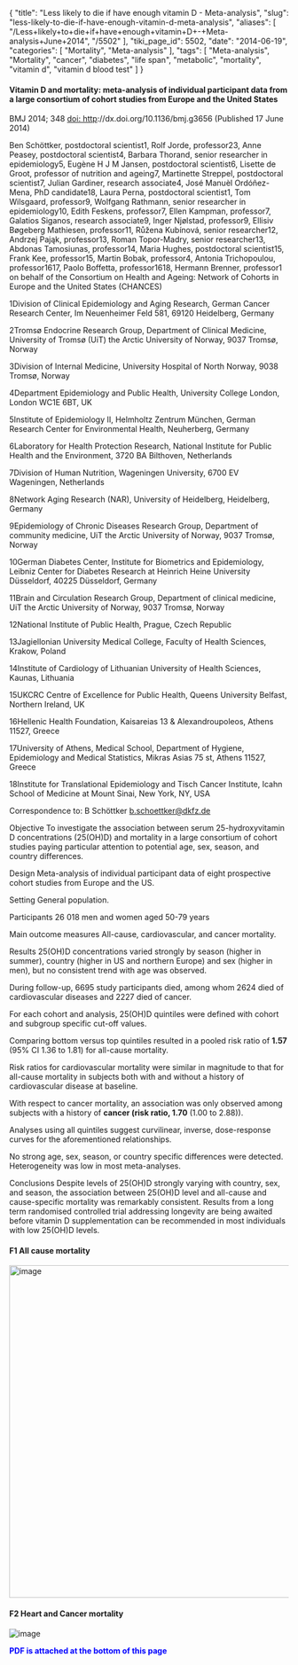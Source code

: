 {
    "title": "Less likely to die if have enough vitamin D - Meta-analysis",
    "slug": "less-likely-to-die-if-have-enough-vitamin-d-meta-analysis",
    "aliases": [
        "/Less+likely+to+die+if+have+enough+vitamin+D+-+Meta-analysis+June+2014",
        "/5502"
    ],
    "tiki_page_id": 5502,
    "date": "2014-06-19",
    "categories": [
        "Mortality",
        "Meta-analysis"
    ],
    "tags": [
        "Meta-analysis",
        "Mortality",
        "cancer",
        "diabetes",
        "life span",
        "metabolic",
        "mortality",
        "vitamin d",
        "vitamin d blood test"
    ]
}


#### Vitamin D and mortality: meta-analysis of individual participant data from a large consortium of cohort studies from Europe and the United States

BMJ 2014; 348 [doi: http](https://doi.org/http)://dx.doi.org/10.1136/bmj.g3656 (Published 17 June 2014)

Ben Schöttker, postdoctoral scientist1, Rolf Jorde, professor23, Anne Peasey, postdoctoral scientist4, Barbara Thorand, senior researcher in epidemiology5, Eugène H J M Jansen, postdoctoral scientist6, Lisette de Groot, professor of nutrition and ageing7, Martinette Streppel, postdoctoral scientist7, Julian Gardiner, research associate4, José Manuèl Ordóñez-Mena, PhD candidate18, Laura Perna, postdoctoral scientist1, Tom Wilsgaard, professor9, Wolfgang Rathmann, senior researcher in epidemiology10, Edith Feskens, professor7, Ellen Kampman, professor7, Galatios Siganos, research associate9, Inger Njølstad, professor9, Ellisiv Bøgeberg Mathiesen, professor11, Růžena Kubínová, senior researcher12, Andrzej Pająk, professor13, Roman Topor-Madry, senior researcher13, Abdonas Tamosiunas, professor14, Maria Hughes, postdoctoral scientist15, Frank Kee, professor15, Martin Bobak, professor4, Antonia Trichopoulou, professor1617, Paolo Boffetta, professor1618, Hermann Brenner, professor1 on behalf of the Consortium on Health and Ageing: Network of Cohorts in Europe and the United States (CHANCES)

1Division of Clinical Epidemiology and Aging Research, German Cancer Research Center, Im Neuenheimer Feld 581, 69120 Heidelberg, Germany

2Tromsø Endocrine Research Group, Department of Clinical Medicine, University of Tromsø (UiT) the Arctic University of Norway, 9037 Tromsø, Norway

3Division of Internal Medicine, University Hospital of North Norway, 9038 Tromsø, Norway

4Department Epidemiology and Public Health, University College London, London WC1E 6BT, UK

5Institute of Epidemiology II, Helmholtz Zentrum München, German Research Center for Environmental Health, Neuherberg, Germany

6Laboratory for Health Protection Research, National Institute for Public Health and the Environment, 3720 BA Bilthoven, Netherlands

7Division of Human Nutrition, Wageningen University, 6700 EV Wageningen, Netherlands

8Network Aging Research (NAR), University of Heidelberg, Heidelberg, Germany

9Epidemiology of Chronic Diseases Research Group, Department of community medicine, UiT the Arctic University of Norway, 9037 Tromsø, Norway

10German Diabetes Center, Institute for Biometrics and Epidemiology, Leibniz Center for Diabetes Research at Heinrich Heine University Düsseldorf, 40225 Düsseldorf, Germany

11Brain and Circulation Research Group, Department of clinical medicine, UiT the Arctic University of Norway, 9037 Tromsø, Norway

12National Institute of Public Health, Prague, Czech Republic

13Jagiellonian University Medical College, Faculty of Health Sciences, Krakow, Poland

14Institute of Cardiology of Lithuanian University of Health Sciences, Kaunas, Lithuania

15UKCRC Centre of Excellence for Public Health, Queens University Belfast, Northern Ireland, UK

16Hellenic Health Foundation, Kaisareias 13 & Alexandroupoleos, Athens 11527, Greece

17University of Athens, Medical School, Department of Hygiene, Epidemiology and Medical Statistics, Mikras Asias 75 st, Athens 11527, Greece

18Institute for Translational Epidemiology and Tisch Cancer Institute, Icahn School of Medicine at Mount Sinai, New York, NY, USA

Correspondence to: B Schöttker b.schoettker@dkfz.de

Objective To investigate the association between serum 25-hydroxyvitamin D concentrations (25(OH)D) and mortality in a large consortium of cohort studies paying particular attention to potential age, sex, season, and country differences.

Design Meta-analysis of individual participant data of eight prospective cohort studies from Europe and the US.

Setting General population.

Participants 26 018 men and women aged 50-79 years

Main outcome measures All-cause, cardiovascular, and cancer mortality.

Results 25(OH)D concentrations varied strongly by season (higher in summer), country (higher in US and northern Europe) and sex (higher in men), but no consistent trend with age was observed.

During follow-up, 6695 study participants died, among whom 2624 died of cardiovascular diseases and 2227 died of cancer. 

For each cohort and analysis, 25(OH)D quintiles were defined with cohort and subgroup specific cut-off values. 

Comparing bottom versus top quintiles resulted in a pooled risk ratio of  **1.57** (95% CI 1.36 to 1.81) for all-cause mortality. 

Risk ratios for cardiovascular mortality were similar in magnitude to that for all-cause mortality in subjects both with and without a history of cardiovascular disease at baseline. 

With respect to cancer mortality, an association was only observed among subjects with a history of **cancer (risk ratio, 1.70** (1.00 to 2.88)). 

Analyses using all quintiles suggest curvilinear, inverse, dose-response curves for the aforementioned relationships. 

No strong age, sex, season, or country specific differences were detected. Heterogeneity was low in most meta-analyses.

Conclusions Despite levels of 25(OH)D strongly varying with country, sex, and season, the association between 25(OH)D level and all-cause and cause-specific mortality was remarkably consistent. Results from a long term randomised controlled trial addressing longevity are being awaited before vitamin D supplementation can be recommended in most individuals with low 25(OH)D levels.

#### F1 All cause mortality

<img src="https://d378j1rmrlek7x.cloudfront.net/attachments/jpeg/f1-all-cause.jpg" alt="image" width="600">

#### F2 Heart and Cancer mortality

<img src="https://d378j1rmrlek7x.cloudfront.net/attachments/jpeg/f2-mortality-heart-and-cancer.jpg" alt="image">

 **<span style="color:#00F;">PDF is attached at the bottom of this page</span>**